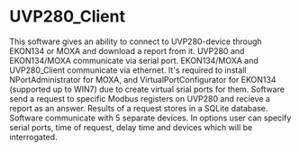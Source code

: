 # UVP280_Client
This software gives an ability to connect to UVP280-device through EKON134 or MOXA and download a report from it. 
UVP280 and EKON134/MOXA communicate via serial port. EKON134/MOXA and UVP280_Client communicate via ethernet. 
It's required to install NPortAdministrator for MOXA, and VirtualPortConfigurator for EKON134 (supported up to WIN7) due to create virtual srial ports for them.
Software send a request to specific Modbus registers on UVP280 and recieve a report as an answer. Results of a request stores in a SQLite database.
Software communicate with 5 separate devices. 
In options user can specify serial ports, time of request, delay time and devices which will be interrogated.
